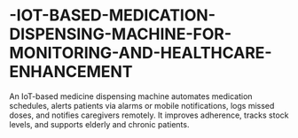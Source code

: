 # -IOT-BASED-MEDICATION-DISPENSING-MACHINE-FOR-MONITORING-AND-HEALTHCARE-ENHANCEMENT
An IoT-based medicine dispensing machine automates medication schedules, alerts patients via alarms or mobile notifications, logs missed doses, and notifies caregivers remotely. It improves adherence, tracks stock levels, and supports elderly and chronic patients.
